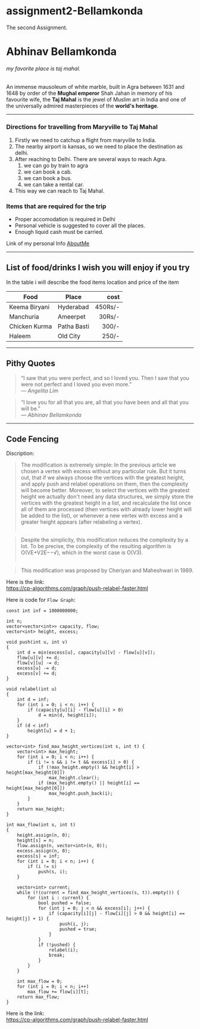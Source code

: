 # assignment2-Bellamkonda
The second Assignment.

# Abhinav Bellamkonda 
###### my favorite place is taj mahal.

An immense mausoleum of white marble, built in Agra between 1631 and 1648 by order of the **Mughal emperor** Shah Jahan in memory of his favourite wife, the **Taj Mahal** is the jewel of Muslim art in India and one of the universally admired masterpieces of the **world's heritage**.

---

### Directions for travelling from Maryville to Taj Mahal

1. Firstly we need to catchup a flight from maryville to India.
2. The nearby airport is kansas, so we need to place the destination as delhi.
3. After reaching to Delhi. There are several ways to reach Agra.
    1. we can go by train to agra
    2. we can book a cab.
    3. we can book a bus.
    4. we can take a rental car.
4. This way we can reach to Taj Mahal.

### Items that are required for the trip
* Proper accomodation is required in Delhi
* Personal vehicle is suggested to cover all the places.
* Enough liquid cash must be carried.

Link of my personal Info [AboutMe](https://github.com/Abhinavbellamkonda/assignment2-Bellamkonda/blob/main/AboutMe.md)

---

## List of food/drinks I wish you will enjoy if you try
In the table i will describe the food items location and price of the item

| Food | Place | cost |
| ---| ---| ---: |
| Keema Biryani | Hyderabad | 450Rs/- |
| Manchuria | Ameerpet | 30Rs/- |
| Chicken Kurma | Patha Basti | 300/- |
| Haleem | Old City | 250/- |

---

## Pithy Quotes

> “I saw that you were perfect, and so I loved you. Then I saw that you were not perfect and I loved you even more.” <br> — *Angelita Lim*

> “I love you for all that you are, all that you have been and all that you will be.” <br> — *Abhinav Bellamkonda*

---

## Code Fencing

Discription: 
> The modification is extremely simple: In the previous article we chosen a vertex with excess without any particular rule. But it turns out, that if we always choose the vertices with the greatest height, and apply push and relabel operations on them, then the complexity will become better. Moreover, to select the vertices with the greatest height we actually don't need any data structures, we simply store the vertices with the greatest height in a list, and recalculate the list once all of them are processed (then vertices with already lower height will be added to the list), or whenever a new vertex with excess and a greater height appears (after relabeling a vertex).<br> <br>

> Despite the simplicity, this modification reduces the complexity by a lot. To be precise, the complexity of the resulting algorithm is O(VE+V2E−−√), which in the worst case is O(V3).<br><br>

> This modification was proposed by Cheriyan and Maheshwari in 1989.

Here is the link: <br>
<https://cp-algorithms.com/graph/push-relabel-faster.html>

Here is code for `Flow Graph`: 

```
const int inf = 1000000000;

int n;
vector<vector<int>> capacity, flow;
vector<int> height, excess;

void push(int u, int v)
{
    int d = min(excess[u], capacity[u][v] - flow[u][v]);
    flow[u][v] += d;
    flow[v][u] -= d;
    excess[u] -= d;
    excess[v] += d;
}

void relabel(int u)
{
    int d = inf;
    for (int i = 0; i < n; i++) {
        if (capacity[u][i] - flow[u][i] > 0)
            d = min(d, height[i]);
    }
    if (d < inf)
        height[u] = d + 1;
}

vector<int> find_max_height_vertices(int s, int t) {
    vector<int> max_height;
    for (int i = 0; i < n; i++) {
        if (i != s && i != t && excess[i] > 0) {
            if (!max_height.empty() && height[i] > height[max_height[0]])
                max_height.clear();
            if (max_height.empty() || height[i] == height[max_height[0]])
                max_height.push_back(i);
        }
    }
    return max_height;
}

int max_flow(int s, int t)
{
    height.assign(n, 0);
    height[s] = n;
    flow.assign(n, vector<int>(n, 0));
    excess.assign(n, 0);
    excess[s] = inf;
    for (int i = 0; i < n; i++) {
        if (i != s)
            push(s, i);
    }

    vector<int> current;
    while (!(current = find_max_height_vertices(s, t)).empty()) {
        for (int i : current) {
            bool pushed = false;
            for (int j = 0; j < n && excess[i]; j++) {
                if (capacity[i][j] - flow[i][j] > 0 && height[i] == height[j] + 1) {
                    push(i, j);
                    pushed = true;
                }
            }
            if (!pushed) {
                relabel(i);
                break;
            }
        }
    }

    int max_flow = 0;
    for (int i = 0; i < n; i++)
        max_flow += flow[i][t];
    return max_flow;
}

```

Here is the link: <br>
<https://cp-algorithms.com/graph/push-relabel-faster.html>
